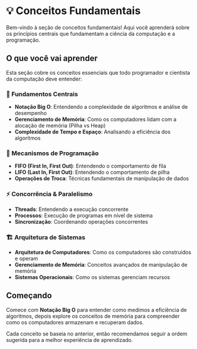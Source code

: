 # 💡 Conceitos Fundamentais

Bem-vindo à seção de conceitos fundamentais! Aqui você aprenderá sobre os princípios centrais que fundamentam a ciência da computação e a programação.

## O que você vai aprender

Esta seção cobre os conceitos essenciais que todo programador e cientista da computação deve entender:

### 🎯 Fundamentos Centrais
- **Notação Big O**: Entendendo a complexidade de algoritmos e análise de desempenho
- **Gerenciamento de Memória**: Como os computadores lidam com a alocação de memória (Pilha vs Heap)
- **Complexidade de Tempo e Espaço**: Analisando a eficiência dos algoritmos

### 🔄 Mecanismos de Programação
- **FIFO (First In, First Out)**: Entendendo o comportamento de fila
- **LIFO (Last In, First Out)**: Entendendo o comportamento de pilha
- **Operações de Troca**: Técnicas fundamentais de manipulação de dados

### ⚡ Concorrência & Paralelismo
- **Threads**: Entendendo a execução concorrente
- **Processos**: Execução de programas em nível de sistema
- **Sincronização**: Coordenando operações concorrentes

### 🏗️ Arquitetura de Sistemas
- **Arquitetura de Computadores**: Como os computadores são construídos e operam
- **Gerenciamento de Memória**: Conceitos avançados de manipulação de memória
- **Sistemas Operacionais**: Como os sistemas gerenciam recursos

## Começando

Comece com **Notação Big O** para entender como medimos a eficiência de algoritmos, depois explore os conceitos de memória para compreender como os computadores armazenam e recuperam dados.

Cada conceito se baseia no anterior, então recomendamos seguir a ordem sugerida para a melhor experiência de aprendizado. 
